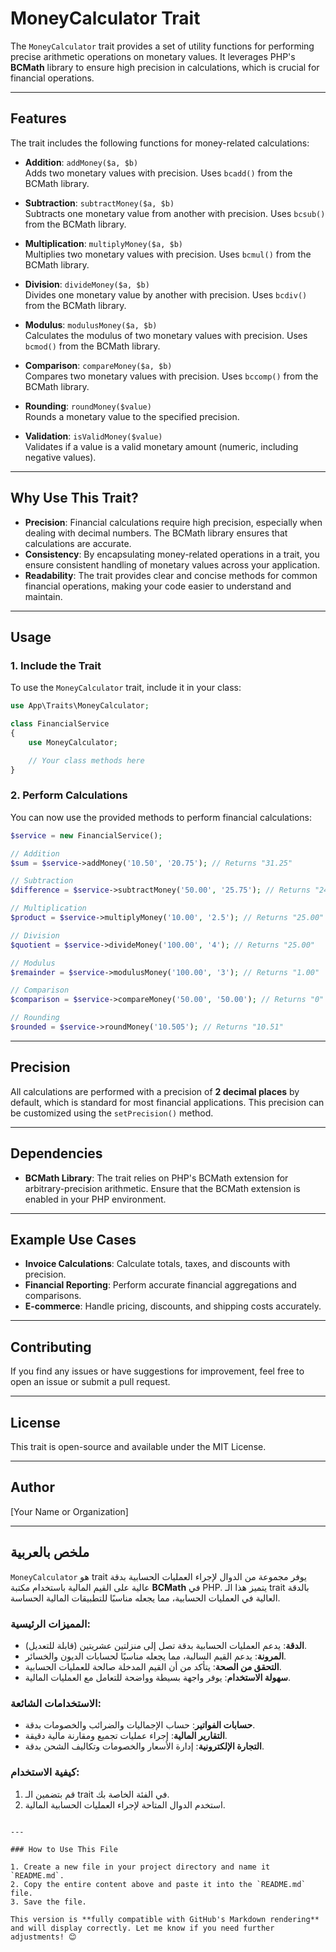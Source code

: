 # MoneyCalculator Trait

The `MoneyCalculator` trait provides a set of utility functions for performing precise arithmetic operations on monetary values. It leverages PHP's **BCMath** library to ensure high precision in calculations, which is crucial for financial operations.

---

## Features

The trait includes the following functions for money-related calculations:

- **Addition**: `addMoney($a, $b)`  
  Adds two monetary values with precision. Uses `bcadd()` from the BCMath library.

- **Subtraction**: `subtractMoney($a, $b)`  
  Subtracts one monetary value from another with precision. Uses `bcsub()` from the BCMath library.

- **Multiplication**: `multiplyMoney($a, $b)`  
  Multiplies two monetary values with precision. Uses `bcmul()` from the BCMath library.

- **Division**: `divideMoney($a, $b)`  
  Divides one monetary value by another with precision. Uses `bcdiv()` from the BCMath library.

- **Modulus**: `modulusMoney($a, $b)`  
  Calculates the modulus of two monetary values with precision. Uses `bcmod()` from the BCMath library.

- **Comparison**: `compareMoney($a, $b)`  
  Compares two monetary values with precision. Uses `bccomp()` from the BCMath library.

- **Rounding**: `roundMoney($value)`  
  Rounds a monetary value to the specified precision.

- **Validation**: `isValidMoney($value)`  
  Validates if a value is a valid monetary amount (numeric, including negative values).

---

## Why Use This Trait?

- **Precision**: Financial calculations require high precision, especially when dealing with decimal numbers. The BCMath library ensures that calculations are accurate.
- **Consistency**: By encapsulating money-related operations in a trait, you ensure consistent handling of monetary values across your application.
- **Readability**: The trait provides clear and concise methods for common financial operations, making your code easier to understand and maintain.

---

## Usage

### 1. Include the Trait

To use the `MoneyCalculator` trait, include it in your class:

```php
use App\Traits\MoneyCalculator;

class FinancialService
{
    use MoneyCalculator;

    // Your class methods here
}
```

### 2. Perform Calculations

You can now use the provided methods to perform financial calculations:

```php
$service = new FinancialService();

// Addition
$sum = $service->addMoney('10.50', '20.75'); // Returns "31.25"

// Subtraction
$difference = $service->subtractMoney('50.00', '25.75'); // Returns "24.25"

// Multiplication
$product = $service->multiplyMoney('10.00', '2.5'); // Returns "25.00"

// Division
$quotient = $service->divideMoney('100.00', '4'); // Returns "25.00"

// Modulus
$remainder = $service->modulusMoney('100.00', '3'); // Returns "1.00"

// Comparison
$comparison = $service->compareMoney('50.00', '50.00'); // Returns "0" (equal)

// Rounding
$rounded = $service->roundMoney('10.505'); // Returns "10.51"
```

---

## Precision

All calculations are performed with a precision of **2 decimal places** by default, which is standard for most financial applications. This precision can be customized using the `setPrecision()` method.

---

## Dependencies

- **BCMath Library**: The trait relies on PHP's BCMath extension for arbitrary-precision arithmetic. Ensure that the BCMath extension is enabled in your PHP environment.

---

## Example Use Cases

- **Invoice Calculations**: Calculate totals, taxes, and discounts with precision.
- **Financial Reporting**: Perform accurate financial aggregations and comparisons.
- **E-commerce**: Handle pricing, discounts, and shipping costs accurately.

---

## Contributing

If you find any issues or have suggestions for improvement, feel free to open an issue or submit a pull request.

---

## License

This trait is open-source and available under the MIT License.

---

## Author

[Your Name or Organization]

---

## ملخص بالعربية

`MoneyCalculator` هو trait يوفر مجموعة من الدوال لإجراء العمليات الحسابية بدقة عالية على القيم المالية باستخدام مكتبة **BCMath** في PHP. يتميز هذا الـ trait بالدقة العالية في العمليات الحسابية، مما يجعله مناسبًا للتطبيقات المالية الحساسة.

### المميزات الرئيسية:
- **الدقة**: يدعم العمليات الحسابية بدقة تصل إلى منزلتين عشريتين (قابلة للتعديل).
- **المرونة**: يدعم القيم السالبة، مما يجعله مناسبًا لحسابات الديون والخسائر.
- **التحقق من الصحة**: يتأكد من أن القيم المدخلة صالحة للعمليات الحسابية.
- **سهولة الاستخدام**: يوفر واجهة بسيطة وواضحة للتعامل مع العمليات المالية.

### الاستخدامات الشائعة:
- **حسابات الفواتير**: حساب الإجماليات والضرائب والخصومات بدقة.
- **التقارير المالية**: إجراء عمليات تجميع ومقارنة مالية دقيقة.
- **التجارة الإلكترونية**: إدارة الأسعار والخصومات وتكاليف الشحن بدقة.

### كيفية الاستخدام:
1. قم بتضمين الـ trait في الفئة الخاصة بك.
2. استخدم الدوال المتاحة لإجراء العمليات الحسابية المالية.
```

---

### How to Use This File

1. Create a new file in your project directory and name it `README.md`.
2. Copy the entire content above and paste it into the `README.md` file.
3. Save the file.

This version is **fully compatible with GitHub's Markdown rendering** and will display correctly. Let me know if you need further adjustments! 😊
